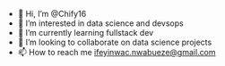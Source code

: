 - 👋 Hi, I’m @Chify16
- 👀 I’m interested in data science and devsops
- 🌱 I’m currently learning fullstack dev
- 💞️ I’m looking to collaborate on data science projects
- 📫 How to reach me ifeyinwac.nwabueze@gmail.com

<!---
Chify16/Chify16 is a ✨ special ✨ repository because its `README.md` (this file) appears on your GitHub profile.
You can click the Preview link to take a look at your changes.
--->
